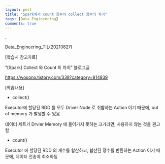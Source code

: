 ```yaml
---
layout: post
title: "Spark에서 count 함수와 collect 함수의 차이"
tags: [Data Engineering]
comments: true
---
```


.

Data_Engineering_TIL(20210827)

[학습시 참고자료]

"[Spark] Collect 와 Count 의 차이" 블로그글

https://wooono.tistory.com/338?category=914839

[학습내용]

- collect()

Executor에 할당된 RDD 를 모두 Driver Node 로 취합하는 Action 이기 때문에, out of memory 가 발생할 수 있음

데이터 세트가 Drvier Memory 에 들어가지 못하는 크기라면, 사용하지 않는 것을 권고함

- count()

Executor 에 할당된 RDD 의 개수를 합산하고, 합산된 정수를 반환하는 Action 이기 때문에, 데이터 전송이 최소화됨
